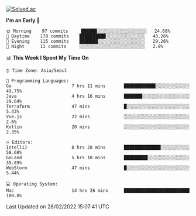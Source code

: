 [![Solved.ac](http://mazassumnida.wtf/api/v2/generate_badge?boj=kuckjwi)](https://solved.ac/kuckjwi)
<!--START_SECTION:waka-->
**I'm an Early 🐤** 

```text
🌞 Morning    97 commits     ██████░░░░░░░░░░░░░░░░░░░   24.68% 
🌆 Daytime    170 commits    ██████████░░░░░░░░░░░░░░░   43.26% 
🌃 Evening    115 commits    ███████░░░░░░░░░░░░░░░░░░   29.26% 
🌙 Night      11 commits     ░░░░░░░░░░░░░░░░░░░░░░░░░   2.8%

```


📊 **This Week I Spent My Time On** 

```text
⌚︎ Time Zone: Asia/Seoul

💬 Programming Languages: 
Go                       7 hrs 11 mins       ████████████░░░░░░░░░░░░░   49.75% 
Java                     4 hrs 16 mins       ███████░░░░░░░░░░░░░░░░░░   29.64% 
Terraform                47 mins             █░░░░░░░░░░░░░░░░░░░░░░░░   5.43% 
Vue.js                   22 mins             ░░░░░░░░░░░░░░░░░░░░░░░░░   2.6% 
Kotlin                   20 mins             ░░░░░░░░░░░░░░░░░░░░░░░░░   2.35%

🔥 Editors: 
IntelliJ                 8 hrs 28 mins       ██████████████░░░░░░░░░░░   58.68% 
GoLand                   5 hrs 10 mins       █████████░░░░░░░░░░░░░░░░   35.89% 
WebStorm                 47 mins             █░░░░░░░░░░░░░░░░░░░░░░░░   5.44%

💻 Operating System: 
Mac                      14 hrs 26 mins      █████████████████████████   100.0%

```


 Last Updated on 28/02/2022 15:07:41 UTC
<!--END_SECTION:waka-->
